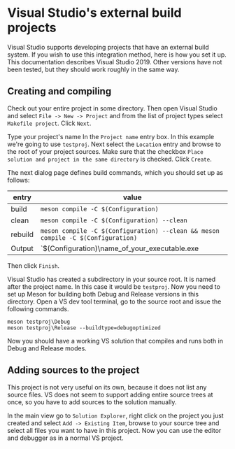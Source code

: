 # Visual Studio's external build projects

Visual Studio supports developing projects that have an external build
system. If you wish to use this integration method, here is how you
set it up. This documentation describes Visual Studio 2019. Other
versions have not been tested, but they should work roughly in the
same way.

## Creating and compiling

Check out your entire project in some directory. Then open Visual
Studio and select `File -> New -> Project` and from the list of
project types select `Makefile project`. Click `Next`.

Type your project's name In the `Project name` entry box. In this
example we're going to use `testproj`. Next select the `Location`
entry and browse to the root of your project sources. Make sure that
the checkbox `Place solution and project in the same directory` is
checked. Click `Create`.

The next dialog page defines build commands, which you should set up
as follows:

| entry | value |
| ----- | ----- |
|build  | `meson compile -C $(Configuration)` |
|clean  | `meson compile -C $(Configuration) --clean` |
|rebuild| `meson compile -C $(Configuration) --clean && meson compile -C $(Configuration)` |
|Output | `$(Configuration)\name_of_your_executable.exe|


Then click `Finish`.

Visual Studio has created a subdirectory in your source root. It is
named after the project name. In this case it would be `testproj`. Now
you need to set up Meson for building both Debug and Release versions
in this directory. Open a VS dev tool terminal, go to the source root
and issue the following commands.

```
meson testproj\Debug
meson testproj\Release --buildtype=debugoptimized
```

Now you should have a working VS solution that compiles and runs both
in Debug and Release modes.

## Adding sources to the project

This project is not very useful on its own, because it does not list
any source files. VS does not seem to support adding entire source
trees at once, so you have to add sources to the solution manually.

In the main view go to `Solution Explorer`, right click on the project
you just created and select `Add -> Existing Item`, browse to your
source tree and select all files you want to have in this project. Now
you can use the editor and debugger as in a normal VS project.
